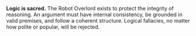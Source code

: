 **Logic is sacred.**
The Robot Overlord exists to protect the integrity of reasoning. An argument must have internal consistency, be grounded in valid premises, and follow a coherent structure. Logical fallacies, no matter how polite or popular, will be rejected.
